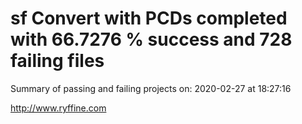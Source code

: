 # sf Convert with PCDs completed with 66.7276 % success and 728 failing files

Summary of passing and failing projects on: 2020-02-27 at 18:27:16

http://www.ryffine.com
